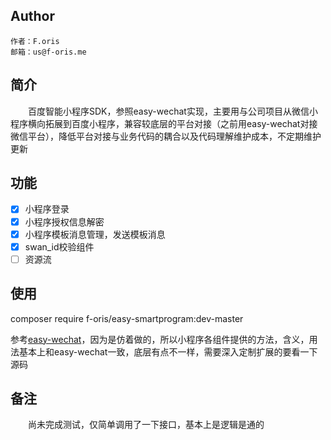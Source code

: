 ## Author

    作者：F.oris
    邮箱：us@f-oris.me

## 简介

&emsp;&emsp;百度智能小程序SDK，参照easy-wechat实现，主要用与公司项目从微信小程序横向拓展到百度小程序，兼容较底层的平台对接（之前用easy-wechat对接微信平台），降低平台对接与业务代码的耦合以及代码理解维护成本，不定期维护更新

## 功能
- [x] 小程序登录
- [x] 小程序授权信息解密
- [x] 小程序模板消息管理，发送模板消息
- [x] swan_id校验组件
- [ ] 资源流

## 使用

composer require f-oris/easy-smartprogram:dev-master

参考[easy-wechat](https://github.com/overtrue/wechat)，因为是仿着做的，所以小程序各组件提供的方法，含义，用法基本上和easy-wechat一致，底层有点不一样，需要深入定制扩展的要看一下源码

## 备注
&emsp;&emsp;尚未完成测试，仅简单调用了一下接口，基本上是逻辑是通的
